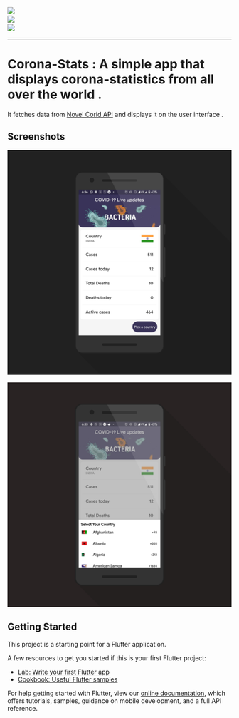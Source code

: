 ![](https://img.shields.io/github/stars/parthpanchal123/Corona-Stats?style=social)<br>
![](https://img.shields.io/github/issues/parthpanchal123/Corona-Stats?style=social)<br>
![](https://img.shields.io/github/forks/parthpanchal123/Corona-Stats?style=social)
<hr>

# Corona-Stats : A simple app that displays corona-statistics from all over the world .

It fetches data from [Novel Corid API](https://github.com/novelcovid/api) and displays it on the user interface .

## Screenshots

![Image 1](https://github.com/parthpanchal123/Corona-Stats/blob/master/Screenshots/Google%20Pixel%202%20(5).jpg)

![Image 2](https://github.com/parthpanchal123/Corona-Stats/blob/master/Screenshots/Google%20Pixel%202%20(6).jpg)


## Getting Started

This project is a starting point for a Flutter application.

A few resources to get you started if this is your first Flutter project:

- [Lab: Write your first Flutter app](https://flutter.dev/docs/get-started/codelab)
- [Cookbook: Useful Flutter samples](https://flutter.dev/docs/cookbook)

For help getting started with Flutter, view our
[online documentation](https://flutter.dev/docs), which offers tutorials,
samples, guidance on mobile development, and a full API reference.
